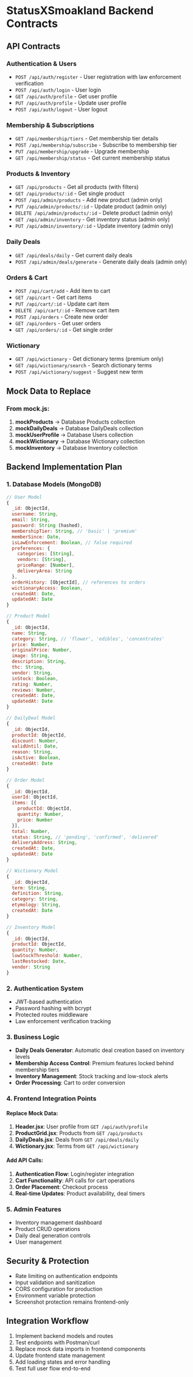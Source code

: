 # StatusXSmoakland Backend Contracts

## API Contracts

### Authentication & Users
- `POST /api/auth/register` - User registration with law enforcement verification
- `POST /api/auth/login` - User login
- `GET /api/auth/profile` - Get user profile
- `PUT /api/auth/profile` - Update user profile
- `POST /api/auth/logout` - User logout

### Membership & Subscriptions
- `GET /api/membership/tiers` - Get membership tier details
- `POST /api/membership/subscribe` - Subscribe to membership tier
- `PUT /api/membership/upgrade` - Upgrade membership
- `GET /api/membership/status` - Get current membership status

### Products & Inventory
- `GET /api/products` - Get all products (with filters)
- `GET /api/products/:id` - Get single product
- `POST /api/admin/products` - Add new product (admin only)
- `PUT /api/admin/products/:id` - Update product (admin only)
- `DELETE /api/admin/products/:id` - Delete product (admin only)
- `GET /api/admin/inventory` - Get inventory status (admin only)
- `PUT /api/admin/inventory/:id` - Update inventory (admin only)

### Daily Deals
- `GET /api/deals/daily` - Get current daily deals
- `POST /api/admin/deals/generate` - Generate daily deals (admin only)

### Orders & Cart
- `POST /api/cart/add` - Add item to cart
- `GET /api/cart` - Get cart items
- `PUT /api/cart/:id` - Update cart item
- `DELETE /api/cart/:id` - Remove cart item
- `POST /api/orders` - Create new order
- `GET /api/orders` - Get user orders
- `GET /api/orders/:id` - Get single order

### Wictionary
- `GET /api/wictionary` - Get dictionary terms (premium only)
- `GET /api/wictionary/search` - Search dictionary terms
- `POST /api/wictionary/suggest` - Suggest new term

## Mock Data to Replace

### From mock.js:
1. **mockProducts** → Database Products collection
2. **mockDailyDeals** → Database DailyDeals collection
3. **mockUserProfile** → Database Users collection
4. **mockWictionary** → Database Wictionary collection
5. **mockInventory** → Database Inventory collection

## Backend Implementation Plan

### 1. Database Models (MongoDB)
```javascript
// User Model
{
  _id: ObjectId,
  username: String,
  email: String,
  password: String (hashed),
  membershipTier: String, // 'basic' | 'premium'
  memberSince: Date,
  isLawEnforcement: Boolean, // false required
  preferences: {
    categories: [String],
    vendors: [String],
    priceRange: [Number],
    deliveryArea: String
  },
  orderHistory: [ObjectId], // references to orders
  wictionaryAccess: Boolean,
  createdAt: Date,
  updatedAt: Date
}

// Product Model
{
  _id: ObjectId,
  name: String,
  category: String, // 'flower', 'edibles', 'concentrates'
  price: Number,
  originalPrice: Number,
  image: String,
  description: String,
  thc: String,
  vendor: String,
  inStock: Boolean,
  rating: Number,
  reviews: Number,
  createdAt: Date,
  updatedAt: Date
}

// DailyDeal Model
{
  _id: ObjectId,
  productId: ObjectId,
  discount: Number,
  validUntil: Date,
  reason: String,
  isActive: Boolean,
  createdAt: Date
}

// Order Model
{
  _id: ObjectId,
  userId: ObjectId,
  items: [{
    productId: ObjectId,
    quantity: Number,
    price: Number
  }],
  total: Number,
  status: String, // 'pending', 'confirmed', 'delivered'
  deliveryAddress: String,
  createdAt: Date,
  updatedAt: Date
}

// Wictionary Model
{
  _id: ObjectId,
  term: String,
  definition: String,
  category: String,
  etymology: String,
  createdAt: Date
}

// Inventory Model
{
  _id: ObjectId,
  productId: ObjectId,
  quantity: Number,
  lowStockThreshold: Number,
  lastRestocked: Date,
  vendor: String
}
```

### 2. Authentication System
- JWT-based authentication
- Password hashing with bcrypt
- Protected routes middleware
- Law enforcement verification tracking

### 3. Business Logic
- **Daily Deals Generator**: Automatic deal creation based on inventory levels
- **Membership Access Control**: Premium features locked behind membership tiers
- **Inventory Management**: Stock tracking and low-stock alerts
- **Order Processing**: Cart to order conversion

### 4. Frontend Integration Points

#### Replace Mock Data:
1. **Header.jsx**: User profile from `GET /api/auth/profile`
2. **ProductGrid.jsx**: Products from `GET /api/products`
3. **DailyDeals.jsx**: Deals from `GET /api/deals/daily`
4. **Wictionary.jsx**: Terms from `GET /api/wictionary`

#### Add API Calls:
1. **Authentication Flow**: Login/register integration
2. **Cart Functionality**: API calls for cart operations
3. **Order Placement**: Checkout process
4. **Real-time Updates**: Product availability, deal timers

### 5. Admin Features
- Inventory management dashboard
- Product CRUD operations
- Daily deal generation controls
- User management

## Security & Protection
- Rate limiting on authentication endpoints
- Input validation and sanitization
- CORS configuration for production
- Environment variable protection
- Screenshot protection remains frontend-only

## Integration Workflow
1. Implement backend models and routes
2. Test endpoints with Postman/curl
3. Replace mock data imports in frontend components
4. Update frontend state management
5. Add loading states and error handling
6. Test full user flow end-to-end